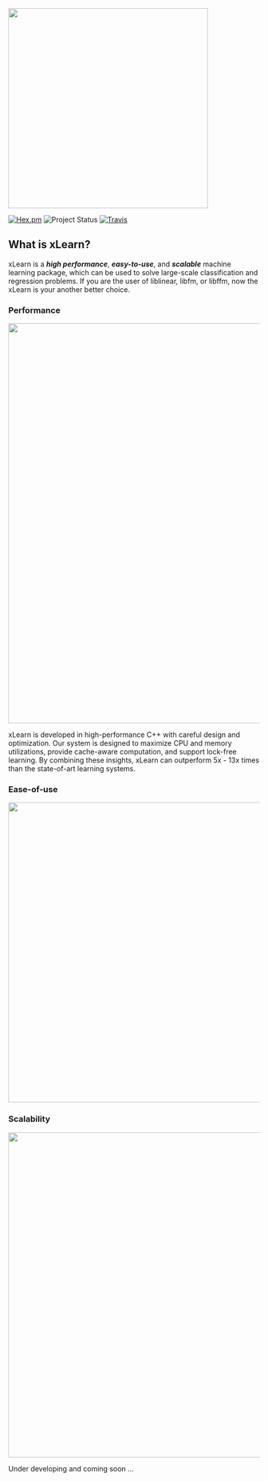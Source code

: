 <img src="https://github.com/aksnzhy/xLearn/raw/master/img/xlearn_logo.png" width = "400"/>    

[![Hex.pm](https://img.shields.io/hexpm/l/plug.svg)](./LICENCE)
![Project Status](https://img.shields.io/badge/version-0.1.0-green.svg)
[![Travis](https://img.shields.io/travis/rust-lang/rust.svg)]()

## What is xLearn?

xLearn is a ***high performance***, ***easy-to-use***, and ***scalable*** machine learning package, 
which can be used to solve large-scale classification and regression problems. If you are the user 
of liblinear, libfm, or libffm, now the xLearn is your another better choice.

### Performance 

<img src="https://github.com/aksnzhy/xLearn/raw/master/img/speed.png" width = "800"/>   

xLearn is developed in high-performance C++ with careful design and optimization. Our system is designed to 
maximize CPU and memory utilizations, provide cache-aware computation, and support lock-free learning. By 
combining these insights, xLearn can outperform 5x - 13x times than the state-of-art learning systems.

### Ease-of-use

<img src="https://github.com/aksnzhy/xLearn/raw/master/img/code.png" width = "600"/>   

### Scalability

<img src="https://github.com/aksnzhy/xLearn/raw/master/img/scalability.png" width = "650"/>   

Under developing and coming soon ...
